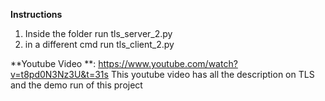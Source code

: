 **Instructions**
1. Inside the folder run tls_server_2.py
2. in a different cmd run tls_client_2.py

**Youtube Video **: https://www.youtube.com/watch?v=t8pd0N3Nz3U&t=31s
This youtube video has all the description on TLS and the demo run of this project
